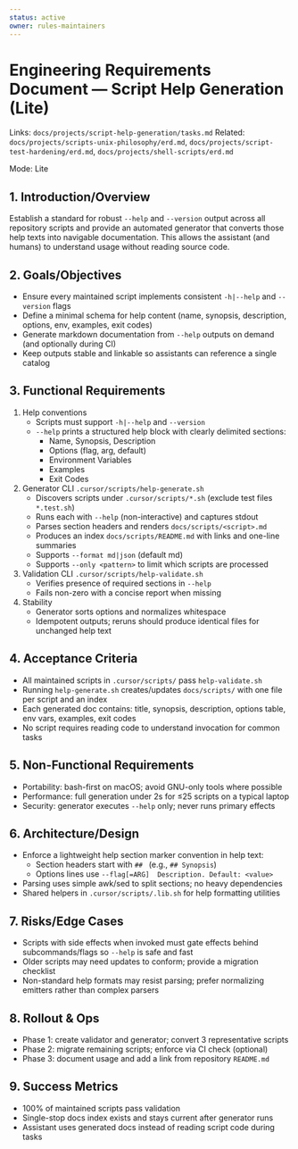```yaml
---
status: active
owner: rules-maintainers
---
```


# Engineering Requirements Document — Script Help Generation (Lite)

Links: `docs/projects/script-help-generation/tasks.md`
Related: `docs/projects/scripts-unix-philosophy/erd.md`, `docs/projects/script-test-hardening/erd.md`, `docs/projects/shell-scripts/erd.md`

Mode: Lite

## 1. Introduction/Overview

Establish a standard for robust `--help` and `--version` output across all repository scripts and provide an automated generator that converts those help texts into navigable documentation. This allows the assistant (and humans) to understand usage without reading source code.

## 2. Goals/Objectives

- Ensure every maintained script implements consistent `-h|--help` and `--version` flags
- Define a minimal schema for help content (name, synopsis, description, options, env, examples, exit codes)
- Generate markdown documentation from `--help` outputs on demand (and optionally during CI)
- Keep outputs stable and linkable so assistants can reference a single catalog

## 3. Functional Requirements

1. Help conventions
   - Scripts must support `-h|--help` and `--version`
   - `--help` prints a structured help block with clearly delimited sections:
     - Name, Synopsis, Description
     - Options (flag, arg, default)
     - Environment Variables
     - Examples
     - Exit Codes
2. Generator CLI `.cursor/scripts/help-generate.sh`
   - Discovers scripts under `.cursor/scripts/*.sh` (exclude test files `*.test.sh`)
   - Runs each with `--help` (non-interactive) and captures stdout
   - Parses section headers and renders `docs/scripts/<script>.md`
   - Produces an index `docs/scripts/README.md` with links and one-line summaries
   - Supports `--format md|json` (default md)
   - Supports `--only <pattern>` to limit which scripts are processed
3. Validation CLI `.cursor/scripts/help-validate.sh`
   - Verifies presence of required sections in `--help`
   - Fails non-zero with a concise report when missing
4. Stability
   - Generator sorts options and normalizes whitespace
   - Idempotent outputs; reruns should produce identical files for unchanged help text

## 4. Acceptance Criteria

- All maintained scripts in `.cursor/scripts/` pass `help-validate.sh`
- Running `help-generate.sh` creates/updates `docs/scripts/` with one file per script and an index
- Each generated doc contains: title, synopsis, description, options table, env vars, examples, exit codes
- No script requires reading code to understand invocation for common tasks

## 5. Non-Functional Requirements

- Portability: bash-first on macOS; avoid GNU-only tools where possible
- Performance: full generation under 2s for ≤25 scripts on a typical laptop
- Security: generator executes `--help` only; never runs primary effects

## 6. Architecture/Design

- Enforce a lightweight help section marker convention in help text:
  - Section headers start with `## ` (e.g., `## Synopsis`)
  - Options lines use `--flag[=ARG]  Description. Default: <value>`
- Parsing uses simple awk/sed to split sections; no heavy dependencies
- Shared helpers in `.cursor/scripts/.lib.sh` for help formatting utilities

## 7. Risks/Edge Cases

- Scripts with side effects when invoked must gate effects behind subcommands/flags so `--help` is safe and fast
- Older scripts may need updates to conform; provide a migration checklist
- Non-standard help formats may resist parsing; prefer normalizing emitters rather than complex parsers

## 8. Rollout & Ops

- Phase 1: create validator and generator; convert 3 representative scripts
- Phase 2: migrate remaining scripts; enforce via CI check (optional)
- Phase 3: document usage and add a link from repository `README.md`

## 9. Success Metrics

- 100% of maintained scripts pass validation
- Single-stop docs index exists and stays current after generator runs
- Assistant uses generated docs instead of reading script code during tasks
